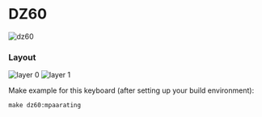 # DZ60

![dz60](https://i.imgur.com/nVOX9Gb.jpg)

### Layout
![layer 0](https://i.imgur.com/uXFTNBs.png)
![layer 1](https://i.imgur.com/f7uTkDU.png)

Make example for this keyboard (after setting up your build environment):

    make dz60:mpaarating
